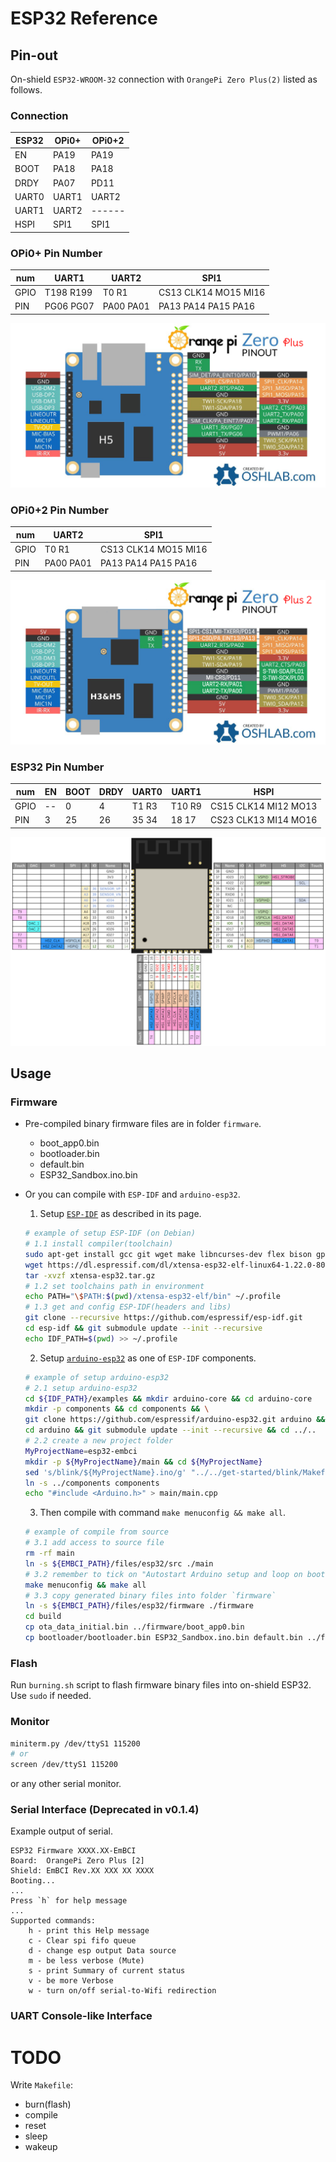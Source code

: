 # ESP32 Reference

## Pin-out
On-shield `ESP32-WROOM-32` connection with `OrangePi Zero Plus(2)` listed as follows.

### Connection
| ESP32 | OPi0+ | OPi0+2 |
| -     | -     | -      |
| EN    | PA19  | PA19   |
| BOOT  | PA18  | PA18   |
| DRDY  | PA07  | PD11   |
| UART0 | UART1 | UART2  |
| UART1 | UART2 | ------ |
| HSPI  | SPI1  | SPI1   |

### OPi0+ Pin Number
| num  | UART1     | UART2     | SPI1                 |
| -    | -         | -         | -                    |
| GPIO | T198 R199 | T0   R1   | CS13 CLK14 MO15 MI16 |
| PIN  | PG06 PG07 | PA00 PA01 | PA13 PA14  PA15 PA16 |
![OPi0+ Pin-out](../images/Orange-Pi-Zero-Plus.png)

### OPi0+2 Pin Number
| num  | UART2     | SPI1                 |
| -    | -         | -                    |
| GPIO | T0   R1   | CS13 CLK14 MO15 MI16 |
| PIN  | PA00 PA01 | PA13 PA14  PA15 PA16 |
![OPi0+2 Pin-out](../images/Orange-Pi-Zero-Plus-2.png)

### ESP32 Pin Number
| num  | EN | BOOT | DRDY | UART0 | UART1  | HSPI                 |
| -    | -  | -    | -    | -     | -      | -                    |
| GPIO | -- | 0    | 4    | T1 R3 | T10 R9 | CS15 CLK14 MI12 MO13 |
| PIN  | 3  | 25   | 26   | 35 34 | 18  17 | CS23 CLK13 MI14 MO16 |
![ESP32 Pin-out](../images/ESP32-Pinout.png)


## Usage
### Firmware
- Pre-compiled binary firmware files are in folder `firmware`.
    - boot_app0.bin
    - bootloader.bin
    - default.bin
    - ESP32_Sandbox.ino.bin

- Or you can compile with `ESP-IDF` and `arduino-esp32`.
    1. Setup [`ESP-IDF`](https://github.com/espressif/esp-idf) as described in its page.
    ```bash
    # example of setup ESP-IDF (on Debian)
    # 1.1 install compiler(toolchain)
    sudo apt-get install gcc git wget make libncurses-dev flex bison gperf python python-serial
    wget https://dl.espressif.com/dl/xtensa-esp32-elf-linux64-1.22.0-80-g6c4433a-5.2.0.tar.gz -O xtensa-esp32.tar.gz
    tar -xvzf xtensa-esp32.tar.gz
    # 1.2 set toolchains path in environment
    echo PATH="\$PATH:$(pwd)/xtensa-esp32-elf/bin" ~/.profile
    # 1.3 get and config ESP-IDF(headers and libs)
    git clone --recursive https://github.com/espressif/esp-idf.git
    cd esp-idf && git submodule update --init --recursive
    echo IDF_PATH=$(pwd) >> ~/.profile
    ```

    2. Setup [`arduino-esp32`](https://github.com/espressif/arduino-esp32) as one of `ESP-IDF` components.
    ```bash
    # example of setup arduino-esp32
    # 2.1 setup arduino-esp32
    cd ${IDF_PATH}/examples && mkdir arduino-core && cd arduino-core
    mkdir -p components && cd components && \
    git clone https://github.com/espressif/arduino-esp32.git arduino && \
    cd arduino && git submodule update --init --recursive && cd ../..
    # 2.2 create a new project folder
    MyProjectName=esp32-embci
    mkdir -p ${MyProjectName}/main && cd ${MyProjectName}
    sed 's/blink/${MyProjectName}.ino/g' "../../get-started/blink/Makefile" > Makefile
    ln -s ../components components
    echo "#include <Arduino.h>" > main/main.cpp
    ```

    3. Then compile with command `make menuconfig && make all`.
    ```bash
    # example of compile from source
    # 3.1 add access to source file
    rm -rf main
    ln -s ${EMBCI_PATH}/files/esp32/src ./main
    # 3.2 remember to tick on "Autostart Arduino setup and loop on boot"
    make menuconfig && make all
    # 3.3 copy generated binary files into folder `firmware`
    ln -s ${EMBCI_PATH}/files/esp32/firmware ./firmware
    cd build
    cp ota_data_initial.bin ../firmware/boot_app0.bin
    cp bootloader/bootloader.bin ESP32_Sandbox.ino.bin default.bin ../firmware/
    ```

### Flash
Run `burning.sh` script to flash firmware binary files into on-shield ESP32. Use `sudo` if needed.


### Monitor
```bash
miniterm.py /dev/ttyS1 115200
# or
screen /dev/ttyS1 115200
```
or any other serial monitor.

### Serial Interface (Deprecated in v0.1.4)
Example output of serial.
```
ESP32 Firmware XXXX.XX-EmBCI
Board:  OrangePi Zero Plus [2]
Shield: EmBCI Rev.XX XXX XX XXXX
Booting...
...
Press `h` for help message
...
Supported commands:
    h - print this Help message
    c - Clear spi fifo queue
    d - change esp output Data source
    m - be less verbose (Mute)
    s - print Summary of current status
    v - be more Verbose
    w - turn on/off serial-to-Wifi redirection
```

### UART Console-like Interface


# TODO
Write `Makefile`:
- burn(flash)
- compile
- reset
- sleep
- wakeup
